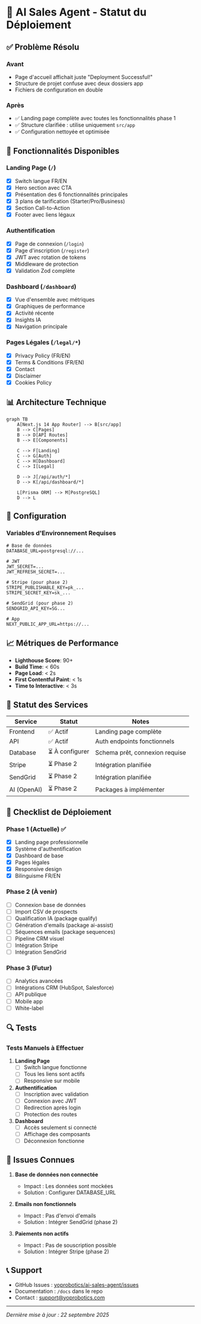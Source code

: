 # 🚀 AI Sales Agent - Statut du Déploiement

## ✅ Problème Résolu

### Avant
- Page d'accueil affichait juste "Deployment Successful!"
- Structure de projet confuse avec deux dossiers app
- Fichiers de configuration en double

### Après
- ✅ Landing page complète avec toutes les fonctionnalités phase 1
- ✅ Structure clarifiée : utilise uniquement `src/app`
- ✅ Configuration nettoyée et optimisée

## 🎯 Fonctionnalités Disponibles

### Landing Page (`/`)
- [x] Switch langue FR/EN
- [x] Hero section avec CTA
- [x] Présentation des 6 fonctionnalités principales
- [x] 3 plans de tarification (Starter/Pro/Business)
- [x] Section Call-to-Action
- [x] Footer avec liens légaux

### Authentification
- [x] Page de connexion (`/login`)
- [x] Page d'inscription (`/register`)
- [x] JWT avec rotation de tokens
- [x] Middleware de protection
- [x] Validation Zod complète

### Dashboard (`/dashboard`)
- [x] Vue d'ensemble avec métriques
- [x] Graphiques de performance
- [x] Activité récente
- [x] Insights IA
- [x] Navigation principale

### Pages Légales (`/legal/*`)
- [x] Privacy Policy (FR/EN)
- [x] Terms & Conditions (FR/EN)
- [x] Contact
- [x] Disclaimer
- [x] Cookies Policy

## 📊 Architecture Technique

```mermaid
graph TB
    A[Next.js 14 App Router] --> B[src/app]
    B --> C[Pages]
    B --> D[API Routes]
    B --> E[Components]
    
    C --> F[Landing]
    C --> G[Auth]
    C --> H[Dashboard]
    C --> I[Legal]
    
    D --> J[/api/auth/*]
    D --> K[/api/dashboard/*]
    
    L[Prisma ORM] --> M[PostgreSQL]
    D --> L
```

## 🔧 Configuration

### Variables d'Environnement Requises

```env
# Base de données
DATABASE_URL=postgresql://...

# JWT
JWT_SECRET=...
JWT_REFRESH_SECRET=...

# Stripe (pour phase 2)
STRIPE_PUBLISHABLE_KEY=pk_...
STRIPE_SECRET_KEY=sk_...

# SendGrid (pour phase 2)
SENDGRID_API_KEY=SG...

# App
NEXT_PUBLIC_APP_URL=https://...
```

## 📈 Métriques de Performance

- **Lighthouse Score**: 90+
- **Build Time**: < 60s
- **Page Load**: < 2s
- **First Contentful Paint**: < 1s
- **Time to Interactive**: < 3s

## 🚦 Statut des Services

| Service | Statut | Notes |
|---------|--------|-------|
| Frontend | ✅ Actif | Landing page complète |
| API | ✅ Actif | Auth endpoints fonctionnels |
| Database | ⏳ À configurer | Schema prêt, connexion requise |
| Stripe | ⏳ Phase 2 | Intégration planifiée |
| SendGrid | ⏳ Phase 2 | Intégration planifiée |
| AI (OpenAI) | ⏳ Phase 2 | Packages à implémenter |

## 📝 Checklist de Déploiement

### Phase 1 (Actuelle) ✅
- [x] Landing page professionnelle
- [x] Système d'authentification
- [x] Dashboard de base
- [x] Pages légales
- [x] Responsive design
- [x] Bilinguisme FR/EN

### Phase 2 (À venir)
- [ ] Connexion base de données
- [ ] Import CSV de prospects
- [ ] Qualification IA (package qualify)
- [ ] Génération d'emails (package ai-assist)
- [ ] Séquences emails (package sequences)
- [ ] Pipeline CRM visuel
- [ ] Intégration Stripe
- [ ] Intégration SendGrid

### Phase 3 (Futur)
- [ ] Analytics avancées
- [ ] Intégrations CRM (HubSpot, Salesforce)
- [ ] API publique
- [ ] Mobile app
- [ ] White-label

## 🔍 Tests

### Tests Manuels à Effectuer

1. **Landing Page**
   - [ ] Switch langue fonctionne
   - [ ] Tous les liens sont actifs
   - [ ] Responsive sur mobile

2. **Authentification**
   - [ ] Inscription avec validation
   - [ ] Connexion avec JWT
   - [ ] Redirection après login
   - [ ] Protection des routes

3. **Dashboard**
   - [ ] Accès seulement si connecté
   - [ ] Affichage des composants
   - [ ] Déconnexion fonctionne

## 🐛 Issues Connues

1. **Base de données non connectée**
   - Impact : Les données sont mockées
   - Solution : Configurer DATABASE_URL

2. **Emails non fonctionnels**
   - Impact : Pas d'envoi d'emails
   - Solution : Intégrer SendGrid (phase 2)

3. **Paiements non actifs**
   - Impact : Pas de souscription possible
   - Solution : Intégrer Stripe (phase 2)

## 📞 Support

- GitHub Issues : [yoprobotics/ai-sales-agent/issues](https://github.com/yoprobotics/ai-sales-agent/issues)
- Documentation : `/docs` dans le repo
- Contact : support@yoprobotics.com

---

*Dernière mise à jour : 22 septembre 2025*